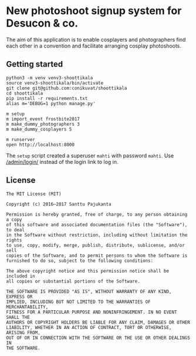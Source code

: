 # New photoshoot signup system for Desucon & co.

The aim of this application is to enable cosplayers and photographers find each other in a convention and facilitate arranging cosplay photoshoots.

## Getting started

    python3 -m venv venv3-shoottikala
    source venv3-shoottikala/bin/activate
    git clone git@github.com:conikuvat/shoottikala
    cd shoottikala
    pip install -r requirements.txt
    alias m='DEBUG=1 python manage.py'

    m setup
    m import_event frostbite2017
    m make_dummy_photographers 3
    m make_dummy_cosplayers 5

    m runserver
    open http://localhost:8000

The `setup` script created a superuser `mahti` with password `mahti`. Use [/admin/login/](http://localhost:8000/admin/login/) instead of the login link to log in.

## License

    The MIT License (MIT)

    Copyright (c) 2016–2017 Santtu Pajukanta

    Permission is hereby granted, free of charge, to any person obtaining a copy
    of this software and associated documentation files (the "Software"), to deal
    in the Software without restriction, including without limitation the rights
    to use, copy, modify, merge, publish, distribute, sublicense, and/or sell
    copies of the Software, and to permit persons to whom the Software is
    furnished to do so, subject to the following conditions:

    The above copyright notice and this permission notice shall be included in
    all copies or substantial portions of the Software.

    THE SOFTWARE IS PROVIDED "AS IS", WITHOUT WARRANTY OF ANY KIND, EXPRESS OR
    IMPLIED, INCLUDING BUT NOT LIMITED TO THE WARRANTIES OF MERCHANTABILITY,
    FITNESS FOR A PARTICULAR PURPOSE AND NONINFRINGEMENT. IN NO EVENT SHALL THE
    AUTHORS OR COPYRIGHT HOLDERS BE LIABLE FOR ANY CLAIM, DAMAGES OR OTHER
    LIABILITY, WHETHER IN AN ACTION OF CONTRACT, TORT OR OTHERWISE, ARISING FROM,
    OUT OF OR IN CONNECTION WITH THE SOFTWARE OR THE USE OR OTHER DEALINGS IN
    THE SOFTWARE.
